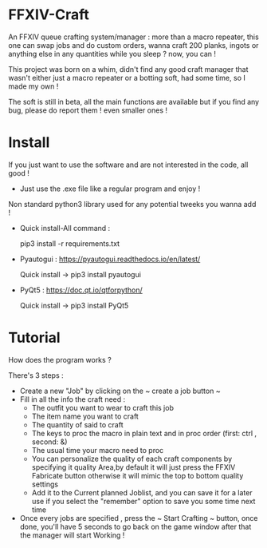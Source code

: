 # FFXIV-Craft
An FFXIV queue crafting system/manager : more than a macro repeater, this one can swap jobs and do custom orders, wanna craft 200 planks, ingots 
or anything else in any quantities while you sleep ? now, you can ! 

This project was born on a whim, didn't find any good craft manager that wasn't either just a macro repeater or a botting soft, had some time, so I made my own !

The soft is still in beta, all the main functions are available but if you find any bug, please do report them ! even smaller ones !
# Install
If you just want to use the software and are not interested in the code, all good !

  - Just use the .exe file like a regular program and enjoy !  

Non standard python3 library used for any potential tweeks you wanna add !

  - Quick install-All command : 
  
    pip3 install -r requirements.txt

  - Pyautogui : https://pyautogui.readthedocs.io/en/latest/
    
    Quick install -> pip3 install pyautogui
  
  - PyQt5 : https://doc.qt.io/qtforpython/
    
    Quick install -> pip3 install PyQt5
 
 
# Tutorial
How does the program works ?

There's 3 steps : 
  - Create a new "Job" by clicking on the ~ create a job button ~
  - Fill in all the info the craft need :
    - The outfit you want to wear to craft this job 
    - The item name you want to craft
    - The quantity of said to craft
    - The keys to proc the macro in plain text and in proc order (first: ctrl , second: &)
    - The usual time your macro need to proc 
    - You can personalize the quality of each craft components by specifying it quality Area,by default it will just press the FFXIV Fabricate button
      otherwise it will mimic the top to bottom quality settings
    - Add it to the Current planned Joblist, and you can save it for a later use if you select the "remember" option to save you some time next time
  - Once every jobs are specified , press the ~ Start Crafting ~ button, once done, you'll have 5 seconds to go back on the game window after that the manager          will start Working !
    
